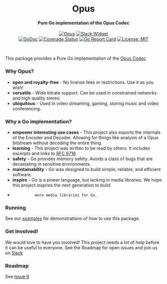 <h1 align="center">
  <br>
  Opus
  <br>
</h1>
<h4 align="center">Pure Go implementation of the Opus Codec</h4>
<p align="center">
  <a href="https://pion.ly"><img src="https://img.shields.io/badge/pion-opus-gray.svg?longCache=true&colorB=brightgreen" alt="Opus"></a>
  <a href="https://pion.ly/slack"><img src="https://img.shields.io/badge/join-us%20on%20slack-gray.svg?longCache=true&logo=slack&colorB=brightgreen" alt="Slack Widget"></a>
  <br>
  <a href="https://pkg.go.dev/github.com/pion/opus"><img src="https://godoc.org/github.com/pion/opus?status.svg" alt="GoDoc"></a>
  <a href="https://codecov.io/gh/pion/opus"><img src="https://codecov.io/gh/pion/opus/branch/master/graph/badge.svg" alt="Coverage Status"></a>
  <a href="https://goreportcard.com/report/github.com/pion/opus"><img src="https://goreportcard.com/badge/github.com/pion/opus" alt="Go Report Card"></a>
  <a href="LICENSE"><img src="https://img.shields.io/badge/License-MIT-yellow.svg" alt="License: MIT"></a>
</p>
<br>

This package provides a Pure Go implementation of the [Opus Codec](https://opus-codec.org/)

### Why Opus?

* **open and royalty-free** - No license fees or restrictions. Use it as you wish!
* **versatile** - Wide bitrate support. Can be used in constrained networks and high quality stereo.
* **ubiquitous** - Used in video streaming, gaming, storing music and video conferencing.

### Why a Go implementation?

* **empower interesting use cases** - This project also exports the internals of the Encoder and Decoder.
                                      Allowing for things like analysis of a Opus bitstream without decoding the entire thing.
* **learning** - This project was written to be read by others. It includes excerpts and links to [RFC 6716](https://datatracker.ietf.org/doc/rfc6716/)
* **safety** - Go provides memory safety. Avoids a class of bugs that are devastating in sensitive environments.
* **maintainability** - Go was designed to build simple, reliable, and efficient software.
* **inspire** - Go is a power language, but lacking in media libraries. We hope this project inspires the next generation to build
*               more media libraries for Go.

### Running
See our [examples](examples) for demonstrations of how to use this package.

### Get Involved!
We would love to have you involved! This project needs a lot of help before it can be useful to everyone. See the Roadmap for open issues and join us on [Slack](https://pion.ly/slack)

### Roadmap
See [Issue 9](https://github.com/pion/opus/issues/9)
